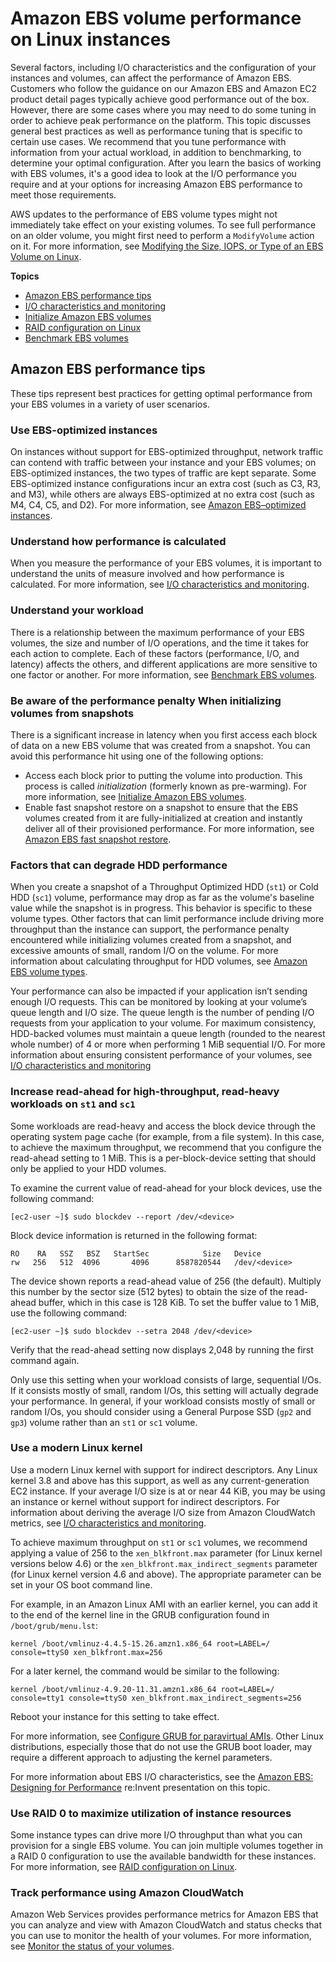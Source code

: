 # Amazon EBS volume performance on Linux instances<a name="EBSPerformance"></a>

Several factors, including I/O characteristics and the configuration of your instances and volumes, can affect the performance of Amazon EBS\. Customers who follow the guidance on our Amazon EBS and Amazon EC2 product detail pages typically achieve good performance out of the box\. However, there are some cases where you may need to do some tuning in order to achieve peak performance on the platform\. This topic discusses general best practices as well as performance tuning that is specific to certain use cases\. We recommend that you tune performance with information from your actual workload, in addition to benchmarking, to determine your optimal configuration\. After you learn the basics of working with EBS volumes, it's a good idea to look at the I/O performance you require and at your options for increasing Amazon EBS performance to meet those requirements\.

AWS updates to the performance of EBS volume types might not immediately take effect on your existing volumes\. To see full performance on an older volume, you might first need to perform a `ModifyVolume` action on it\. For more information, see [Modifying the Size, IOPS, or Type of an EBS Volume on Linux](https://docs.aws.amazon.com/AWSEC2/latest/UserGuide/ebs-modify-volume.html)\.

**Topics**
+ [Amazon EBS performance tips](#tips)
+ [I/O characteristics and monitoring](ebs-io-characteristics.md)
+ [Initialize Amazon EBS volumes](ebs-initialize.md)
+ [RAID configuration on Linux](raid-config.md)
+ [Benchmark EBS volumes](benchmark_procedures.md)

## Amazon EBS performance tips<a name="tips"></a>

These tips represent best practices for getting optimal performance from your EBS volumes in a variety of user scenarios\.

### Use EBS\-optimized instances<a name="optimize"></a>

On instances without support for EBS\-optimized throughput, network traffic can contend with traffic between your instance and your EBS volumes; on EBS\-optimized instances, the two types of traffic are kept separate\. Some EBS\-optimized instance configurations incur an extra cost \(such as C3, R3, and M3\), while others are always EBS\-optimized at no extra cost \(such as M4, C4, C5, and D2\)\. For more information, see [Amazon EBS–optimized instances](ebs-optimized.md)\.

### Understand how performance is calculated<a name="performance_calculation"></a>

When you measure the performance of your EBS volumes, it is important to understand the units of measure involved and how performance is calculated\. For more information, see [I/O characteristics and monitoring](ebs-io-characteristics.md)\.

### Understand your workload<a name="workload_types"></a>

There is a relationship between the maximum performance of your EBS volumes, the size and number of I/O operations, and the time it takes for each action to complete\. Each of these factors \(performance, I/O, and latency\) affects the others, and different applications are more sensitive to one factor or another\. For more information, see [Benchmark EBS volumes](benchmark_procedures.md)\.

### Be aware of the performance penalty When initializing volumes from snapshots<a name="initialize"></a>

There is a significant increase in latency when you first access each block of data on a new EBS volume that was created from a snapshot\. You can avoid this performance hit using one of the following options:
+ Access each block prior to putting the volume into production\. This process is called *initialization* \(formerly known as pre\-warming\)\. For more information, see [Initialize Amazon EBS volumes](ebs-initialize.md)\.
+ Enable fast snapshot restore on a snapshot to ensure that the EBS volumes created from it are fully\-initialized at creation and instantly deliver all of their provisioned performance\. For more information, see [Amazon EBS fast snapshot restore](ebs-fast-snapshot-restore.md)\.

### Factors that can degrade HDD performance<a name="snapshotting_latency"></a>

When you create a snapshot of a Throughput Optimized HDD \(`st1`\) or Cold HDD \(`sc1`\) volume, performance may drop as far as the volume's baseline value while the snapshot is in progress\. This behavior is specific to these volume types\. Other factors that can limit performance include driving more throughput than the instance can support, the performance penalty encountered while initializing volumes created from a snapshot, and excessive amounts of small, random I/O on the volume\. For more information about calculating throughput for HDD volumes, see [Amazon EBS volume types](ebs-volume-types.md)\.

Your performance can also be impacted if your application isn’t sending enough I/O requests\. This can be monitored by looking at your volume’s queue length and I/O size\. The queue length is the number of pending I/O requests from your application to your volume\. For maximum consistency, HDD\-backed volumes must maintain a queue length \(rounded to the nearest whole number\) of 4 or more when performing 1 MiB sequential I/O\. For more information about ensuring consistent performance of your volumes, see [I/O characteristics and monitoring](ebs-io-characteristics.md)

### Increase read\-ahead for high\-throughput, read\-heavy workloads on `st1` and `sc1`<a name="read_ahead"></a>

Some workloads are read\-heavy and access the block device through the operating system page cache \(for example, from a file system\)\. In this case, to achieve the maximum throughput, we recommend that you configure the read\-ahead setting to 1 MiB\. This is a per\-block\-device setting that should only be applied to your HDD volumes\.

To examine the current value of read\-ahead for your block devices, use the following command:

```
[ec2-user ~]$ sudo blockdev --report /dev/<device>
```

Block device information is returned in the following format:

```
RO    RA   SSZ   BSZ   StartSec            Size   Device
rw   256   512  4096       4096      8587820544   /dev/<device>
```

The device shown reports a read\-ahead value of 256 \(the default\)\. Multiply this number by the sector size \(512 bytes\) to obtain the size of the read\-ahead buffer, which in this case is 128 KiB\. To set the buffer value to 1 MiB, use the following command:

```
[ec2-user ~]$ sudo blockdev --setra 2048 /dev/<device>
```

Verify that the read\-ahead setting now displays 2,048 by running the first command again\.

Only use this setting when your workload consists of large, sequential I/Os\. If it consists mostly of small, random I/Os, this setting will actually degrade your performance\. In general, if your workload consists mostly of small or random I/Os, you should consider using a General Purpose SSD \(`gp2` and `gp3`\) volume rather than an `st1` or `sc1` volume\.

### Use a modern Linux kernel<a name="ModernKernel"></a>

Use a modern Linux kernel with support for indirect descriptors\. Any Linux kernel 3\.8 and above has this support, as well as any current\-generation EC2 instance\. If your average I/O size is at or near 44 KiB, you may be using an instance or kernel without support for indirect descriptors\. For information about deriving the average I/O size from Amazon CloudWatch metrics, see [I/O characteristics and monitoring](ebs-io-characteristics.md)\.

To achieve maximum throughput on `st1` or `sc1` volumes, we recommend applying a value of 256 to the `xen_blkfront.max` parameter \(for Linux kernel versions below 4\.6\) or the `xen_blkfront.max_indirect_segments` parameter \(for Linux kernel version 4\.6 and above\)\. The appropriate parameter can be set in your OS boot command line\. 

For example, in an Amazon Linux AMI with an earlier kernel, you can add it to the end of the kernel line in the GRUB configuration found in `/boot/grub/menu.lst`:

```
kernel /boot/vmlinuz-4.4.5-15.26.amzn1.x86_64 root=LABEL=/ console=ttyS0 xen_blkfront.max=256
```

For a later kernel, the command would be similar to the following:

```
kernel /boot/vmlinuz-4.9.20-11.31.amzn1.x86_64 root=LABEL=/ console=tty1 console=ttyS0 xen_blkfront.max_indirect_segments=256
```

Reboot your instance for this setting to take effect\.

For more information, see [Configure GRUB for paravirtual AMIs](UserProvidedKernels.md#configuringGRUB)\. Other Linux distributions, especially those that do not use the GRUB boot loader, may require a different approach to adjusting the kernel parameters\.

For more information about EBS I/O characteristics, see the [Amazon EBS: Designing for Performance](https://www.youtube.com/watch?v=2wKgha8CZ_w) re:Invent presentation on this topic\.

### Use RAID 0 to maximize utilization of instance resources<a name="RAID"></a>

Some instance types can drive more I/O throughput than what you can provision for a single EBS volume\. You can join multiple volumes together in a RAID 0 configuration to use the available bandwidth for these instances\. For more information, see [RAID configuration on Linux](raid-config.md)\.

### Track performance using Amazon CloudWatch<a name="cloudwatch"></a>

Amazon Web Services provides performance metrics for Amazon EBS that you can analyze and view with Amazon CloudWatch and status checks that you can use to monitor the health of your volumes\. For more information, see [Monitor the status of your volumes](monitoring-volume-status.md)\.